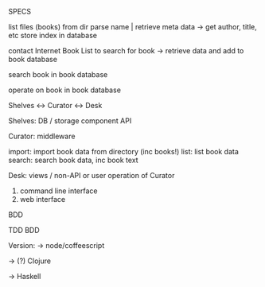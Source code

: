 SPECS

list files (books) from dir
parse name | retrieve meta data -> get author, title, etc
store index in database

contact Internet Book List to search for book -> retrieve data and add to book database

search book in book database

operate on book in book database

Shelves <-> Curator <-> Desk 

Shelves: DB / storage component API

Curator: middleware

import: import book data from directory (inc books!) 
list: list book data
search: search book data, inc book text

Desk: views / non-API or user operation of Curator

1) command line interface
2) web interface


BDD

TDD
BDD

Version:
-> node/coffeescript

-> (?) Clojure

-> Haskell








